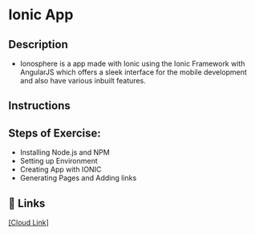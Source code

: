 
# Ionic App 

## Description  
- Ionosphere is a app made with Ionic using the Ionic Framework with AngularJS which offers a sleek interface for the mobile development and also have various inbuilt features.  


## Instructions
## Steps of Exercise:
- Installing Node.js and NPM
- Setting up Environment
- Creating App with IONIC
- Generating Pages and Adding links
## 🔗 Links
[[Cloud Link]](https://ionic-tutorial-4c615.web.app)
